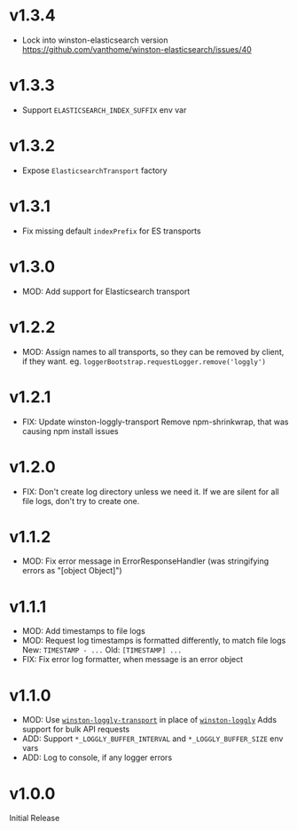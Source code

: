 # v1.3.4

* Lock into winston-elasticsearch version
  https://github.com/vanthome/winston-elasticsearch/issues/40

# v1.3.3

* Support `ELASTICSEARCH_INDEX_SUFFIX` env var

# v1.3.2

* Expose `ElasticsearchTransport` factory

# v1.3.1

* Fix missing default `indexPrefix` for ES transports

# v1.3.0

* MOD: Add support for Elasticsearch transport

# v1.2.2

* MOD: Assign names to all transports, so they can be removed by client, if they want.
       eg. `loggerBootstrap.requestLogger.remove('loggly')`

# v1.2.1

* FIX: Update winston-loggly-transport
       Remove npm-shrinkwrap, that was causing npm install issues

# v1.2.0

* FIX: Don't create log directory unless we need it. If we are silent for all file logs, don't try to create one.

# v1.1.2

* MOD: Fix error message in ErrorResponseHandler
       (was stringifying errors as "[object Object]")

# v1.1.1

* MOD: Add timestamps to file logs
* MOD: Request log timestamps is formatted differently, to match file logs
       New: `TIMESTAMP - ...`
       Old: `[TIMESTAMP] ...`
* FIX: Fix error log formatter, when message is an error object

# v1.1.0

* MOD: Use [`winston-loggly-transport`](https://github.com/aerisweather/winston-loggly-transport) in place of
       [`winston-loggly`](https://github.com/winston/winston-loggly)
       Adds support for bulk API requests
* ADD: Support `*_LOGGLY_BUFFER_INTERVAL` and `*_LOGGLY_BUFFER_SIZE` env vars
* ADD: Log to console, if any logger errors

# v1.0.0

Initial Release
